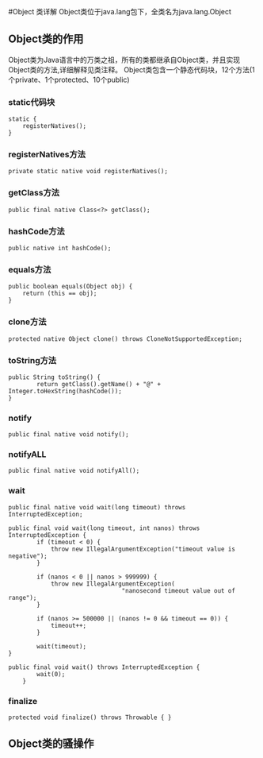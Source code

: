 #Object 类详解
Object类位于java.lang包下，全类名为java.lang.Object
## Object类的作用
Object类为Java语言中的万类之祖，所有的类都继承自Object类，并且实现Object类的方法,详细解释见类注释。
Object类包含一个静态代码块，12个方法(1个private、1个protected、10个public)

### static代码块
    static {
        registerNatives();
    }
 
### registerNatives方法
    private static native void registerNatives();
    
### getClass方法
    public final native Class<?> getClass();
###  hashCode方法
    public native int hashCode();
### equals方法

    public boolean equals(Object obj) {
        return (this == obj);
    }

### clone方法
    protected native Object clone() throws CloneNotSupportedException;

### toString方法
    
    public String toString() {
            return getClass().getName() + "@" + Integer.toHexString(hashCode());
    }

### notify
    public final native void notify();

### notifyALL

    public final native void notifyAll();

### wait

    public final native void wait(long timeout) throws InterruptedException;
    
    public final void wait(long timeout, int nanos) throws InterruptedException {
            if (timeout < 0) {
                throw new IllegalArgumentException("timeout value is negative");
            }
    
            if (nanos < 0 || nanos > 999999) {
                throw new IllegalArgumentException(
                                    "nanosecond timeout value out of range");
            }
    
            if (nanos >= 500000 || (nanos != 0 && timeout == 0)) {
                timeout++;
            }
    
            wait(timeout);
    }
    
    public final void wait() throws InterruptedException {
            wait(0);
        }

### finalize
    protected void finalize() throws Throwable { }
    


## Object类的骚操作
